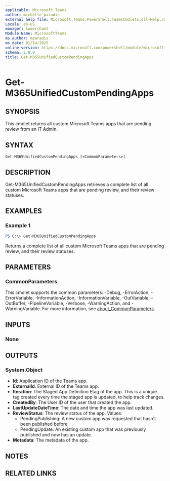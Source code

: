 ```yaml
---
applicable: Microsoft Teams
author: michelle-paradis
external help file: Microsoft.Teams.PowerShell.TeamsCmdlets.dll-Help.xml
Locale: en-US
manager: swmerchant
Module Name: MicrosoftTeams
ms.author: mparadis
ms.date: 01/14/2025
online version: https://docs.microsoft.com/powershell/module/microsoftteams/Get-M365UnifiedCustomPendingApps
schema: 2.0.0
title: Get-M365UnifiedCustomPendingApps
---
```


# Get-M365UnifiedCustomPendingApps

## SYNOPSIS

This cmdlet returns all custom Microsoft Teams apps that are pending review from an IT Admin.

## SYNTAX

```
Get-M365UnifiedCustomPendingApps [<CommonParameters>]
```

## DESCRIPTION

Get-M365UnifiedCustomPendingApps retrieves a complete list of all custom Microsoft Teams apps that are pending review, and their review statuses.

## EXAMPLES

### Example 1

```powershell
PS C:\> Get-M365UnifiedCustomPendingApps
```

Returns a complete list of all custom Microsoft Teams apps that are pending review, and their review statuses.

## PARAMETERS

### CommonParameters

This cmdlet supports the common parameters: -Debug, -ErrorAction, -ErrorVariable, -InformationAction, -InformationVariable, -OutVariable, -OutBuffer, -PipelineVariable, -Verbose, -WarningAction, and -WarningVariable. For more information, see [about_CommonParameters](http://go.microsoft.com/fwlink/?LinkID=113216).

## INPUTS

### None

## OUTPUTS

### System.Object

- **Id**: Application ID of the Teams app.
- **ExternalId**: External ID of the Teams app.
- **Iteration**: The Staged App Definition Etag of the app. This is a unique tag created every time
  the staged app is updated, to help track changes.
- **CreatedBy**: The User ID of the user that created the app.
- **LastUpdateDateTime**: The date and time the app was last updated.
- **ReviewStatus**: The review status of the app. Values:
  - PendingPublishing: A new custom app was requested that hasn't been published before.
  - PendingUpdate: An existing custom app that was previously published and now has an update.
- **Metadata**: The metadata of the app.

## NOTES

## RELATED LINKS
